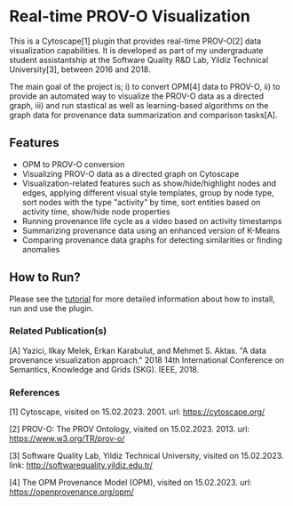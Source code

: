 # Real-time PROV-O Visualization

This is a Cytoscape[1] plugin that provides real-time PROV-O[2] data visualization capabilities. It is developed as part of my undergraduate student assistantship at the Software Quality R&D Lab, Yildiz Technical University[3], between 2016 and 2018.

The main goal of the project is; i) to convert OPM[4] data to PROV-O, ii) to provide an automated way to visualize the PROV-O data as a directed graph, iii) and run stastical as well as learning-based algorithms on the graph data for provenance data summarization and comparison tasks[A].

## Features
- OPM to PROV-O conversion
- Visualizing PROV-O data as a directed graph on Cytoscape
- Visualization-related features such as show/hide/highlight nodes and edges, applying different visual style templates, group by node type, sort nodes with the type "activity" by time, sort entities based on activity time, show/hide node properties
- Running provenance life cycle as a video based on activity timestamps
- Summarizing provenance data using an enhanced version of K-Means
- Comparing provenance data graphs for detecting similarities or finding anomalies

## How to Run?
Please see the [tutorial](https://github.com/erkankarabulut/real-time-provenance-visualization/blob/master/doc/Tutorial.pdf) for more detailed information about how to install, run and use the plugin.

### Related Publication(s)
[A] Yazici, Ilkay Melek, Erkan Karabulut, and Mehmet S. Aktas. "A data provenance visualization approach." 2018 14th International Conference on Semantics, Knowledge and Grids (SKG). IEEE, 2018.

### References
[1] Cytoscape, visited on 15.02.2023. 2001. url: https://cytoscape.org/

[2] PROV-O: The PROV Ontology, visited on 15.02.2023. 2013. url: https://www.w3.org/TR/prov-o/

[3] Software Quality Lab, Yildiz Technical University, visited on 15.02.2023. link: http://softwarequality.yildiz.edu.tr/

[4] The OPM Provenance Model (OPM), visited on 15.02.2023. url: https://openprovenance.org/opm/
